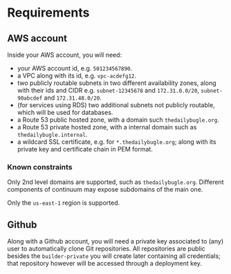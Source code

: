 # Requirements

## AWS account

Inside your AWS account, you will need:

- your AWS account id, e.g. `501234567890`.
- a VPC along with its id, e.g. `vpc-acdefg12`.
- two publicly routable subnets in two different availability zones, along with their ids and CIDR e.g. `subnet-12345678` and `172.31.0.0/20`, `subnet-90abcdef` and `172.31.48.0/20`.
- (for services using RDS) two additional subnets not publicly routable, which will be used for databases.
- a Route 53 public hosted zone, with a domain such `thedailybugle.org`.
- a Route 53 private hosted zone, with a internal domain such as `thedailybugle.internal`.
- a wildcard SSL certificate, e.g. for `*.thedailybugle.org`; along with its private key and certificate chain in PEM format.

### Known constraints

Only 2nd level domains are supported, such as `thedailybugle.org`. Different components of continuum may expose subdomains of the main one.

Only the `us-east-1` region is supported.

## Github

Along with a Github account, you will need a private key associated to (any) user to automatically clone Git repositories. All repositories are public besides the `builder-private` you will create later containing all credentials; that repository however will be accessed through a deployment key.
